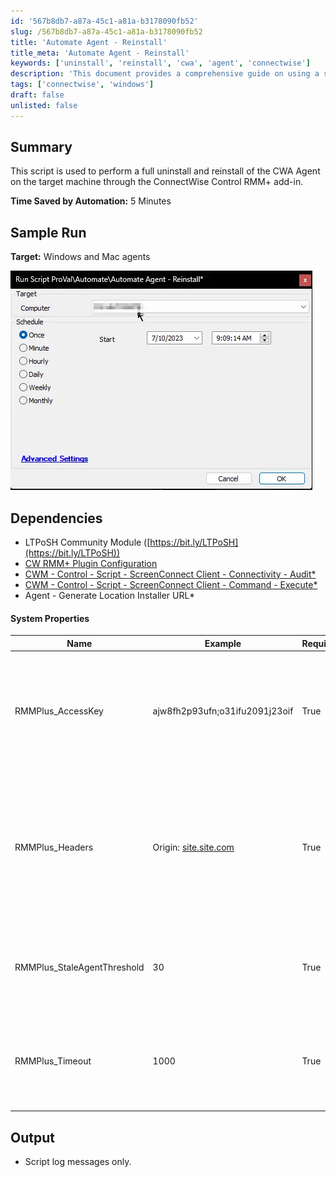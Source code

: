 ```yaml
---
id: '567b8db7-a87a-45c1-a81a-b3178090fb52'
slug: /567b8db7-a87a-45c1-a81a-b3178090fb52
title: 'Automate Agent - Reinstall'
title_meta: 'Automate Agent - Reinstall'
keywords: ['uninstall', 'reinstall', 'cwa', 'agent', 'connectwise']
description: 'This document provides a comprehensive guide on using a script to perform a full uninstall and reinstall of the CWA Agent on target machines through the ConnectWise Control RMM+ add-in, including dependencies and system properties required for execution.'
tags: ['connectwise', 'windows']
draft: false
unlisted: false
---
```


## Summary

This script is used to perform a full uninstall and reinstall of the CWA Agent on the target machine through the ConnectWise Control RMM+ add-in.

**Time Saved by Automation:** 5 Minutes

## Sample Run

**Target:** Windows and Mac agents

![Sample Run](../../../static/img/docs/567b8db7-a87a-45c1-a81a-b3178090fb52/image_1.webp)

## Dependencies

- LTPoSH Community Module ([https://bit.ly/LTPoSH](https://bit.ly/LTPoSH))
- [CW RMM+ Plugin Configuration](/docs/f99ddaae-0cb3-4941-b2aa-dc93671dd246)
- [CWM - Control - Script - ScreenConnect Client - Connectivity - Audit*](/docs/18562eaa-d162-4362-98d3-4bbaa2922458)
- [CWM - Control - Script - ScreenConnect Client - Command - Execute*](/docs/b713bbc8-a1d9-4e08-ac77-d02b634569f6)
- Agent - Generate Location Installer URL*

#### System Properties

| Name                          | Example                                    | Required | Description                                                                                                                                   |
|-------------------------------|--------------------------------------------|----------|-----------------------------------------------------------------------------------------------------------------------------------------------|
| RMMPlus_AccessKey             | ajw8fh2p93ufn;o31ifu2091j23oif            | True     | This is the key set up in the CW Control RMM+ Plugin so Automate can reach out to gain access to the API.                                   |
| RMMPlus_Headers               | Origin: [site.site.com](http://site.site.com) | True     | This is the URL (without http/https) for the CW Control server. This value needs to match the value in the RMM+ Plugin configuration in CW Control. |
| RMMPlus_StaleAgentThreshold   | 30                                         | True     | The number of days to indicate what a "stale" agent is to the scripts. 30 is the default.                                                  |
| RMMPlus_Timeout               | 1000                                       | True     | The default timeout for commands run via RMM+ through Automate. 1000 is the default.                                                      |

## Output

- Script log messages only.
